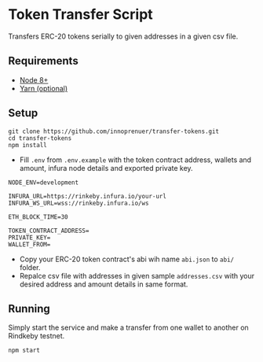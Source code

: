 # Token Transfer Script
Transfers ERC-20 tokens serially to given addresses in a given csv file.

## Requirements
- [Node 8+](https://nodejs.org/en/)
- [Yarn (optional)](https://yarnpkg.com/en/)

## Setup

```
git clone https://github.com/innoprenuer/transfer-tokens.git
cd transfer-tokens
npm install
```

 - Fill `.env` from `.env.example` with the token contract address, wallets and amount, infura node details and exported private key.


```
NODE_ENV=development

INFURA_URL=https://rinkeby.infura.io/your-url
INFURA_WS_URL=wss://rinkeby.infura.io/ws

ETH_BLOCK_TIME=30

TOKEN_CONTRACT_ADDRESS=
PRIVATE_KEY=
WALLET_FROM=
```
- Copy your ERC-20 token contract's abi wih name `abi.json` to `abi/` folder.
- Repalce csv file with addresses in given sample `addresses.csv` with your desired address and amount details in same format.


## Running

Simply start the service and make a transfer from one wallet to another on Rindkeby testnet.

```
npm start
```
